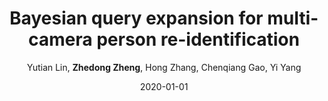 ---
title: "Bayesian query expansion for multi-camera person re-identification"
collection: publications
permalink: /publication/2020-01-01-Bayesian-query-expansion-for-multi-camera-person-re-identification
date: 2020-01-01
doi: 10.1016/j.patrec.2018.06.009
venue: 'Pattern Recognition Letters'
paperurl: 'https://zdzheng.xyz/files/PRLetter18.pdf'
author: 'Yutian Lin,  <strong>Zhedong Zheng</strong>,  Hong Zhang,  Chenqiang Gao,  Yi Yang'
citation: ' Yutian Lin,  Zhedong Zheng,  Hong Zhang,  Chenqiang Gao,  Yi Yang, &quot;Bayesian query expansion for multi-camera person re-identification.&quot; Pattern Recognition Letters, 2020. DOI: 10.1016/j.patrec.2018.06.009'
pub_year: '2020'
bib: >
    @article{lin2020bayesian,
    author = "Lin, Yutian and Zheng, Zhedong and Zhang, Hong and Gao, Chenqiang and Yang, Yi",
    doi = "10.1016/j.patrec.2018.06.009",
    title = "Bayesian query expansion for multi-camera person re-identification",
    journal = "Pattern Recognition Letters",
    volume = "130",
    pages = "284--292",
    year = "2020",
    publisher = "Elsevier",
    url = "https://zdzheng.xyz/files/PRLetter18.pdf"
    }

---
